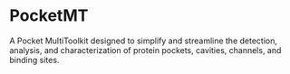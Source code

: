 # PocketMT
A Pocket MultiToolkit designed to simplify and streamline the detection, analysis, and characterization of protein pockets, cavities, channels, and binding sites.
